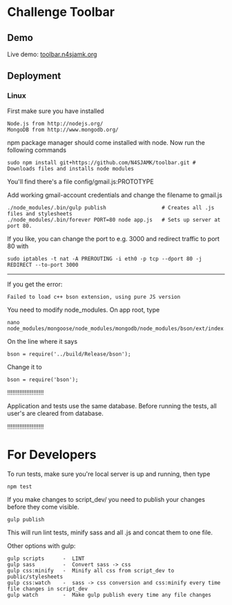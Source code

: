 # Challenge Toolbar

## Demo

Live demo:
[toolbar.n4sjamk.org](http://toolbar.n4sjamk.org)

## Deployment

### Linux

First make sure you have installed

```
Node.js from http://nodejs.org/
MongoDB from http://www.mongodb.org/
```

npm package manager should come installed with node. Now run the following commands

```
sudo npm install git+https://github.com/N4SJAMK/toolbar.git # Downloads files and installs node modules
```

You'll find there's a file config/gmail.js:PROTOTYPE

Add working gmail-account credentials and change the filename to gmail.js

```
./node_modules/.bin/gulp publish                  # Creates all .js files and stylesheets
./node_modules/.bin/forever PORT=80 node app.js   # Sets up server at port 80. 
```


If you like, you can change the port to e.g. 3000 and redirect traffic to port 80 with

```
sudo iptables -t nat -A PREROUTING -i eth0 -p tcp --dport 80 -j REDIRECT --to-port 3000
```

----

If you get the error:

```
Failed to load c++ bson extension, using pure JS version
```

You need to modify node_modules. On app root, type

```
nano node_modules/mongoose/node_modules/mongodb/node_modules/bson/ext/index.js
```

On the line where it says

```
bson = require('../build/Release/bson');
```

Change it to

```
bson = require('bson');
```

!!!!!!!!!!!!!!!!!!!!!

Application and tests use the same database. Before running the tests, all user's are cleared from database.

!!!!!!!!!!!!!!!!!!!!!


# For Developers

To run tests, make sure you're local server is up and running, then type

```
npm test
```

If you make changes to script_dev/ you need to publish your changes before they come visible.

```
gulp publish
```

This will run lint tests, minify sass and all .js and concat them to one file.

Other options with gulp:

```
gulp scripts      -  LINT
gulp sass         -  Convert sass -> css
gulp css:minify   -  Minify all css from script_dev to public/stylesheets
gulp css:watch    -  sass -> css conversion and css:minify every time file changes in script_dev
gulp watch        -  Make gulp publish every time any file changes
```
